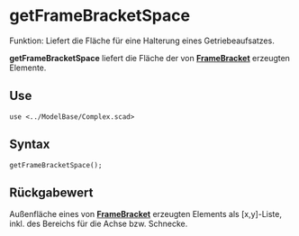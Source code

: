 # getFrameBracketSpace

Funktion: Liefert die Fläche für eine Halterung eines Getriebeaufsatzes.

__getFrameBracketSpace__ liefert die Fläche der von [__FrameBracket__](FrameBracket.md) erzeugten Elemente.

## Use
```
use <../ModelBase/Complex.scad>
```

## Syntax
```
getFrameBracketSpace();
```

## Rückgabewert
Außenfläche eines von [__FrameBracket__](FrameBracket.md) erzeugten Elements als \[x,y]-Liste, inkl. des Bereichs für die Achse bzw. Schnecke.